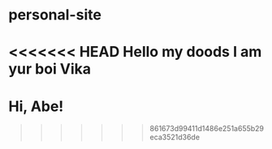 # personal-site

<<<<<<< HEAD
Hello my doods I am yur boi Vika
=======
# Hi, Abe!
>>>>>>> 861673d99411d1486e251a655b29eca3521d36de
